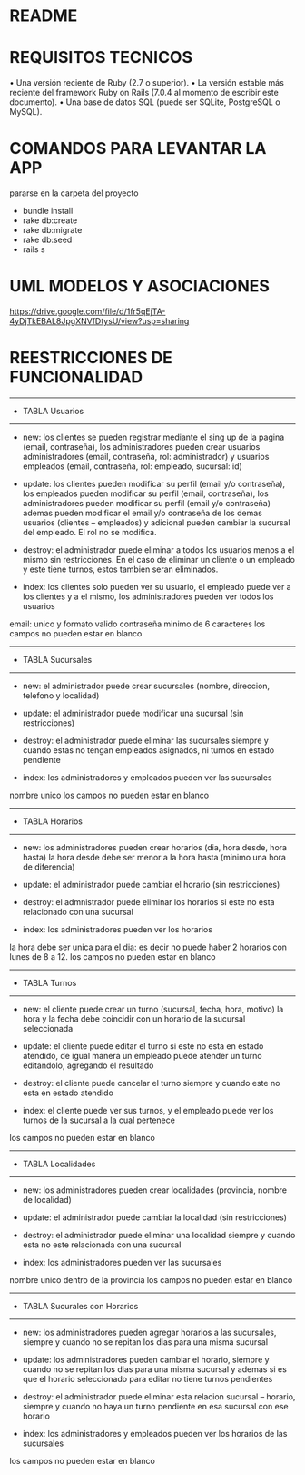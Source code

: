 # README

# REQUISITOS TECNICOS

• Una versión reciente de Ruby (2.7 o superior). 
• La versión estable más reciente del framework Ruby on Rails (7.0.4 al momento de escribir este documento). 
• Una base de datos SQL (puede ser SQLite, PostgreSQL o MySQL). 


# COMANDOS PARA LEVANTAR LA APP

pararse en la carpeta del proyecto

- bundle install 
- rake db:create
- rake db:migrate
- rake db:seed
- rails s


# UML MODELOS Y ASOCIACIONES

https://drive.google.com/file/d/1fr5qEjTA-4yDjTkEBAL8JpgXNVfDtysU/view?usp=sharing

# REESTRICCIONES DE FUNCIONALIDAD

---------------------------------------------------------------------------------------------------------------
* TABLA Usuarios
---------------------------------------------------------------------------------------------------------------
- new: los clientes se pueden registrar mediante el sing up de la pagina (email, contraseña), los administradores pueden crear usuarios administradores (email, contraseña, rol: administrador) y usuarios empleados (email, contraseña, rol: empleado, sucursal: id)

- update: los clientes pueden modificar su perfil (email y/o contraseña), los empleados pueden modificar su perfil (email, contraseña), los administradores pueden modificar su perfil (email y/o contraseña) ademas pueden modificar el email y/o contraseña de los demas usuarios (clientes – empleados) y adicional pueden cambiar la sucursal del empleado. El rol no se modifica.

- destroy: el administrador puede eliminar a todos los usuarios menos a el mismo sin restricciones.
En el caso de eliminar un cliente o un empleado y este tiene turnos, estos tambien seran eliminados.

- index: los clientes solo pueden ver su usuario, el empleado puede ver a los clientes y a el mismo, los administradores pueden ver todos los usuarios

email: unico y formato valido
contraseña minimo de 6 caracteres
los campos no pueden estar en blanco

----------------------------------------------------------------------------------------------------------------
* TABLA Sucursales
----------------------------------------------------------------------------------------------------------------
- new: el administrador puede crear sucursales (nombre, direccion, telefono y localidad)

- update: el administrador puede modificar una sucursal (sin restricciones)

- destroy: el administrador puede eliminar las sucursales siempre y cuando estas no tengan empleados asignados, ni turnos en estado pendiente

- index: los administradores y empleados pueden ver las sucursales

nombre unico
los campos no pueden estar en blanco

----------------------------------------------------------------------------------------------------------------
* TABLA Horarios
----------------------------------------------------------------------------------------------------------------
- new: los administradores pueden crear horarios (dia, hora desde, hora hasta) la hora desde debe ser menor a la hora hasta (minimo una hora de diferencia)

- update: el administrador puede cambiar el horario (sin restricciones)

- destroy: el admnistrador puede eliminar los horarios si este no esta relacionado con una sucursal

- index: los administradores pueden ver los horarios 

la hora debe ser unica para el dia: es decir no puede haber 2 horarios con lunes de 8 a 12.
los campos no pueden estar en blanco

---------------------------------------------------------------------------------------------------------------
* TABLA Turnos
---------------------------------------------------------------------------------------------------------------
- new: el cliente puede crear un turno (sucursal, fecha, hora, motivo) la hora y la fecha debe coincidir con un horario de la sucursal seleccionada

- update: el cliente puede editar el turno si este no esta en estado atendido, de igual manera un empleado puede atender un turno editandolo, agregando el resultado

- destroy: el cliente puede cancelar el turno siempre y cuando este no esta en estado atendido

- index: el cliente puede ver sus turnos, y el empleado puede ver los turnos de la sucursal a la cual pertenece

los campos no pueden estar en blanco

----------------------------------------------------------------------------------------------------------------
* TABLA Localidades
----------------------------------------------------------------------------------------------------------------
- new: los administradores pueden crear localidades (provincia, nombre de localidad)

- update: el administrador puede cambiar la localidad (sin restricciones)

- destroy: el administrador puede eliminar una localidad siempre y cuando esta no este relacionada con una sucursal

- index: los administradores pueden ver las sucursales

nombre unico dentro de la provincia
los campos no pueden estar en blanco

--------------------------------------------------------------------------------------------------------------------
* TABLA Sucurales con Horarios
--------------------------------------------------------------------------------------------------------------------
- new: los administradores pueden agregar horarios a las sucursales, siempre y cuando no se repitan los dias para una misma sucursal

- update: los administradores pueden cambiar el horario, siempre y cuando no se repitan los dias para una misma sucursal y ademas si es que el horario seleccionado para editar no tiene turnos pendientes

- destroy: el administrador puede eliminar esta relacion sucursal – horario, siempre y cuando no haya un turno pendiente en esa sucursal con ese horario

- index: los administradores y empleados pueden ver los horarios de las sucursales

los campos no pueden estar en blanco
